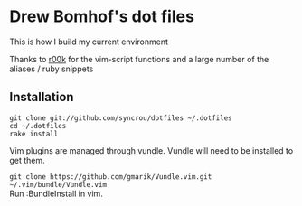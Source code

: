 # Drew Bomhof's dot files
This is how I build my current environment

Thanks to [r00k](http://github.com/r00k/dotfiles) for the vim-script functions
and a large number of the aliases / ruby snippets

## Installation

  `git clone git://github.com/syncrou/dotfiles ~/.dotfiles`  
  `cd ~/.dotfiles`  
  `rake install`

  Vim plugins are managed through vundle. Vundle will need to be installed to get them.

  `git clone https://github.com/gmarik/Vundle.vim.git ~/.vim/bundle/Vundle.vim`  
  Run :BundleInstall in vim.
